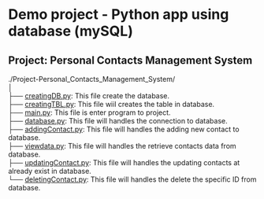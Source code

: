 # Demo project - Python app using database (mySQL)
## Project: Personal Contacts Management System  
./Project-Personal_Contacts_Management_System/  
│  
├── [creatingDB.py](./creatingDB.py): This file create the database.  
├── [creatingTBL.py](./creatingTBL.py): This file wiil creates the table in database.    
├── [main.py](./main.py): This file is enter program to project.  
├── [database.py](./database.py): This file will handles the connection to database.  
├── [addingContact.py](./addingContact.py): This file will handles the adding new contact to database.  
├── [viewdata.py](./viewdata.py): This file will handles the retrieve contacts data from database.  
├── [updatingContact.py](./updatingContact.py): This file will handles the updating contacts at already exist in database.  
└── [deletingContact.py](./deletingContact.py): This file will handles the delete the specific ID from database.
